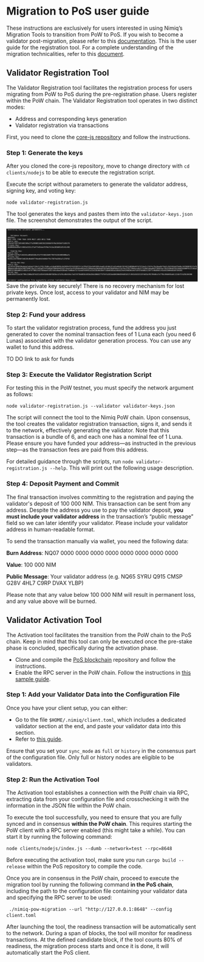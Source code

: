 # Migration to PoS user guide

These instructions are exclusively for users interested in using Nimiq’s Migration Tools to transition from PoW to PoS. If you wish to become a validator post-migration, please refer to this [documentation](becoming-a-validator.md). This is the user guide for the registration tool. For a complete understanding of the migration technicalities, refer to this [document](/learn/protocol/migration).

## Validator Registration Tool

The Validator Registration tool facilitates the registration process for users migrating from PoW to PoS during the pre-registration phase. Users register within the PoW chain. The Validator Registration tool operates in two distinct modes:

- Address and corresponding keys generation
- Validator registration via transactions

 First, you need to clone the [core-js repository](https://github.com/nimiq/core-js?tab=readme-ov-file#quickstart) and follow the instructions.

### Step 1: Generate the keys

After you cloned the core-js repository, move to change directory with ```cd clients/nodejs``` to be able to execute the registration script.

Execute the script without parameters to generate the validator address, signing key, and voting key:

```shell
node validator-registration.js
```

The tool generates the keys and pastes them into the `validator-keys.json` file. The screenshot demonstrates the output of the script.

<img class="object-contain max-h-[max(80vh,220px)]" src="/assets/images/migration/migration.png" alt="skip block struct" />

<Callout type='tip'>
Save the private key securely! There is no recovery mechanism for lost private keys. Once lost, access to your validator and NIM may be permanently lost.
</Callout>

### Step 2: Fund your address

To start the validator registration process, fund the address you just generated to cover the nominal transaction fees of 1 Luna each (you need 6 Lunas) associated with the validator generation process. You can use any wallet to fund this address.

<Callout type='info'>

TO DO link to ask for funds

</Callout>

### Step 3: Execute the Validator Registration Script

For testing this in the PoW testnet, you must specify the network argument as follows:

```shell
node validator-registration.js --validator validator-keys.json
```

The script will connect the tool to the Nimiq PoW chain. Upon consensus, the tool creates the validator registration transaction, signs it, and sends it to the network, effectively generating the validator. Note that this transaction is a bundle of 6, and each one has a nominal fee of 1 Luna. Please ensure you have funded your address—as instructed in the previous step—as the transaction fees are paid from this address.

For detailed guidance through the scripts, run `node validator-registration.js --help`. This will print out the following usage description.

### Step 4:  Deposit Payment and Commit

The final transaction involves committing to the registration and paying the validator's deposit of 100 000 NIM. This transaction can be sent from any address. Despite the address you use to pay the validator deposit, **you must include your validator address** in the transaction’s “public message” field so we can later identify your validator. Please include your validator address in human-readable format.

To send the transaction manually via wallet, you need the following data:

**Burn Address**: NQ07 0000 0000 0000 0000 0000 0000 0000 0000

**Value**: 100 000 NIM

**Public Message**: Your validator address (e.g. NQ65 SYRU Q915 CMSP G28V 4HL7 C9RP DVAX YLBP)

<Callout type='warning'>

Please note that any value below 100 000 NIM will result in permanent loss, and any value above will be burned.

</Callout>

## Validator Activation Tool

The Activation tool facilitates the transition from the PoW chain to the PoS chain. Keep in mind that this tool can only be executed once the pre-stake phase is concluded, specifically during the activation phase.

- Clone and compile the [PoS blockchain](https://github.com/nimiq/core-rs-albatross?tab=readme-ov-file#installation) repository and follow the instructions.
- Enable the RPC server in the PoW chain. Follow the instructions in [this sample guide](https://github.com/nimiq/core-js/blob/master/clients/nodejs/sample.conf).

### Step 1:  Add your Validator Data into the Configuration File

Once you have your client setup, you can either:

- Go to the file `$HOME/.nimiq/client.toml`, which includes a dedicated validator section at the end, and paste your validator data into this section.
- Refer to [this guide](becoming-a-validator#configuration).

Ensure that you set your `sync_mode` as `full` or `history` in the consensus part of the configuration file. Only full or history nodes are eligible to be validators.

### Step 2:  Run the Activation Tool

The Activation tool establishes a connection with the PoW chain via RPC, extracting data from your configuration file and crosschecking it with the information in the JSON file within the PoW chain.

To execute the tool successfully, you need to ensure that you are fully synced and in consensus **within the PoW chain**. This requires starting the PoW client with a RPC server enabled (this might take a while). You can start it by running the following command:

```shell
node clients/nodejs/index.js --dumb --network=test --rpc=8648
```

Before executing the activation tool, make sure you run ```cargo build --release``` within the PoS repository to compile the code.

Once you are in consensus in the PoW chain, proceed to execute the migration tool by running the following command **in the PoS chain**, including the path to the configuration file containing your validator data and specifying the RPC server to be used:

```shell
 ./nimiq-pow-migration --url "http://127.0.0.1:8648" --config client.toml
```

After launching the tool, the readiness transaction will be automatically sent to the network. During a span of blocks, the tool will monitor for readiness transactions. At the defined candidate block, if the tool counts 80% of readiness, the migration process starts and once it is done, it will automatically start the PoS client.

